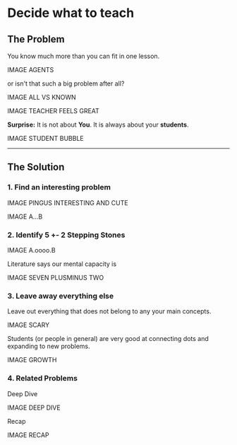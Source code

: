 
# Decide what to teach

## The Problem

You know much more than you can fit in one lesson.

IMAGE AGENTS

or isn't that such a big problem after all?

IMAGE ALL VS KNOWN

IMAGE TEACHER FEELS GREAT

**Surprise:** It is not about **You**. It is always about your **students**.

IMAGE STUDENT BUBBLE

----

## The Solution

### 1. Find an interesting problem

IMAGE PINGUS INTERESTING AND CUTE

IMAGE A...B

### 2. Identify 5 +- 2 Stepping Stones

IMAGE A.oooo.B 

Literature says our mental capacity is

IMAGE SEVEN PLUSMINUS TWO

### 3. Leave away everything else

Leave out everything that does not belong to any your main concepts.

IMAGE SCARY

Students (or people in general) are very good at connecting dots and expanding to new problems.

IMAGE GROWTH

### 4. Related Problems

Deep Dive

IMAGE DEEP DIVE

Recap

IMAGE RECAP

